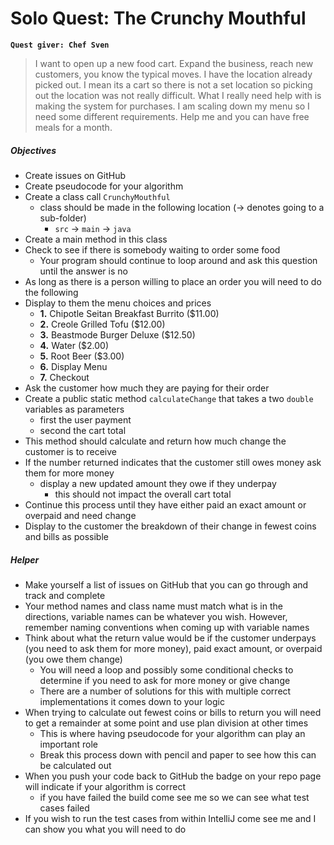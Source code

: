 # Solo Quest: The Crunchy Mouthful
**`Quest giver: Chef Sven`**
>I want to open up a new food cart.  Expand the business, reach new customers, you know the typical moves.  I have the location already picked out.  I mean its a cart so there is not a set location so picking out the location was not really difficult.  What I really need help with is making the system for purchases.  I am scaling down my menu so I need some different requirements.  Help me and you can have free meals for a month.

##### Objectives
- Create issues on GitHub
- Create pseudocode for your algorithm
- Create a class call `CrunchyMouthful`
    - class should be made in the following location (-> denotes going to a sub-folder)
        - `src` -> `main` -> `java`
- Create a main method in this class
- Check to see if there is somebody waiting to order some food
  - Your program should continue to loop around and ask this question until the answer is no
- As long as there is a person willing to place an order you will need to do the following
- Display to them the menu choices and prices
  - **1.** Chipotle Seitan Breakfast Burrito ($11.00)
  - **2.** Creole Grilled Tofu ($12.00)
  - **3.** Beastmode Burger Deluxe ($12.50)
  - **4.** Water ($2.00)
  - **5.** Root Beer ($3.00)
  - **6.** Display Menu
  - **7.** Checkout
- Ask the customer how much they are paying for their order
- Create a public static method `calculateChange` that takes a two `double` variables as parameters
  - first the user payment
  - second the cart total
- This method should calculate and return how much change the customer is to receive
- If the number returned indicates that the customer still owes money ask them for more money
  - display a new updated amount they owe if they underpay
    - this should not impact the overall cart total
- Continue this process until they have either paid an exact amount or overpaid and need change
- Display to the customer the breakdown of their change in fewest coins and bills as possible

##### Helper
- Make yourself a list of issues on GitHub that you can go through and track and complete
- Your method names and class name must match what is in the directions, variable names can be whatever you wish.  However, remember naming conventions when coming up with variable names
- Think about what the return value would be if the customer underpays (you need to ask them for more money), paid exact amount, or overpaid (you owe them change)
  - You will need a loop and possibly some conditional checks to determine if you need to ask for more money or give change
  - There are a number of solutions for this with multiple correct implementations it comes down to your logic
- When trying to calculate out fewest coins or bills to return you will need to get a remainder at some point and use plan division at other times
  - This is where having pseudocode for your algorithm can play an important role
  - Break this process down with pencil and paper to see how this can be calculated out
- When you push your code back to GitHub the badge on your repo page will indicate if your algorithm is correct
  - if you have failed the build come see me so we can see what test cases failed
- If you wish to run the test cases from within IntelliJ come see me and I can show you what you will need to do
